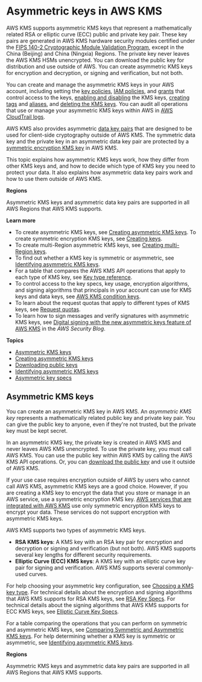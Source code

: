 # Asymmetric keys in AWS KMS<a name="symmetric-asymmetric"></a>

AWS KMS supports asymmetric KMS keys that represent a mathematically related RSA or elliptic curve \(ECC\) public and private key pair\. These key pairs are generated in AWS KMS hardware security modules certified under the [FIPS 140\-2 Cryptographic Module Validation Program](https://csrc.nist.gov/projects/cryptographic-module-validation-program/Certificate/3139), except in the China \(Beijing\) and China \(Ningxia\) Regions\. The private key never leaves the AWS KMS HSMs unencrypted\. You can download the public key for distribution and use outside of AWS\. You can create asymmetric KMS keys for encryption and decryption, or signing and verification, but not both\.

You can create and manage the asymmetric KMS keys in your AWS account, including setting the [key policies](key-policies.md), [IAM policies](iam-policies.md), and [grants](grants.md) that control access to the keys, [enabling and disabling](enabling-keys.md) the KMS keys, [creating tags](tagging-keys.md) and [aliases](alias-manage.md#alias-create), and [deleting the KMS keys](deleting-keys.md)\. You can audit all operations that use or manage your asymmetric KMS keys within AWS in [AWS CloudTrail logs](logging-using-cloudtrail.md)\.

AWS KMS also provides asymmetric [data key pairs](concepts.md#data-key-pairs) that are designed to be used for client\-side cryptography outside of AWS KMS\. The symmetric data key and the private key in an asymmetric data key pair are protected by a [symmetric encryption KMS key](concepts.md#symmetric-cmks) in AWS KMS\. 

This topic explains how asymmetric KMS keys work, how they differ from other KMS keys and, and how to decide which type of KMS key you need to protect your data\. It also explains how asymmetric data key pairs work and how to use them outside of AWS KMS\.

**Regions**

Asymmetric KMS keys and asymmetric data key pairs are supported in all AWS Regions that AWS KMS supports\.

**Learn more**
+ To create asymmetric KMS keys, see [Creating asymmetric KMS keys](asymm-create-key.md)\. To create symmetric encryption KMS keys, see [Creating keys](create-keys.md)\. 
+ To create multi\-Region asymmetric KMS keys, see [Creating multi\-Region keys](multi-region-keys-create.md)\.
+ To find out whether a KMS key is symmetric or asymmetric, see [Identifying asymmetric KMS keys](find-symm-asymm.md)\. 
+ For a table that compares the AWS KMS API operations that apply to each type of KMS key, see [Key type reference](symm-asymm-compare.md)\.
+ To control access to the key specs, key usage, encryption algorithms, and signing algorithms that principals in your account can use for KMS keys and data keys, see [AWS KMS condition keys](policy-conditions.md#conditions-kms)\.
+ To learn about the request quotas that apply to different types of KMS keys, see [Request quotas](requests-per-second.md)\.
+ To learn how to sign messages and verify signatures with asymmetric KMS keys, see [Digital signing with the new asymmetric keys feature of AWS KMS](http://aws.amazon.com/blogs/security/digital-signing-asymmetric-keys-aws-kms/) in the *AWS Security Blog*\.

**Topics**
+ [Asymmetric KMS keys](#asymmetric-cmks)
+ [Creating asymmetric KMS keys](asymm-create-key.md)
+ [Downloading public keys](download-public-key.md)
+ [Identifying asymmetric KMS keys](find-symm-asymm.md)
+ [Asymmetric key specs](asymmetric-key-specs.md)

## Asymmetric KMS keys<a name="asymmetric-cmks"></a>

You can create an asymmetric KMS key in AWS KMS\. An *asymmetric KMS key* represents a mathematically related public key and private key pair\. You can give the public key to anyone, even if they're not trusted, but the private key must be kept secret\. 

In an asymmetric KMS key, the private key is created in AWS KMS and never leaves AWS KMS unencrypted\. To use the private key, you must call AWS KMS\. You can use the public key within AWS KMS by calling the AWS KMS API operations\. Or, you can [download the public key](download-public-key.md) and use it outside of AWS KMS\.

If your use case requires encryption outside of AWS by users who cannot call AWS KMS, asymmetric KMS keys are a good choice\. However, if you are creating a KMS key to encrypt the data that you store or manage in an AWS service, use a symmetric encryption KMS key\. [AWS services that are integrated with AWS KMS](https://aws.amazon.com/kms/features/#AWS_Service_Integration) use only symmetric encryption KMS keys to encrypt your data\. These services do not support encryption with asymmetric KMS keys\.

AWS KMS supports two types of asymmetric KMS keys\. 
+ **RSA KMS keys**: A KMS key with an RSA key pair for encryption and decryption or signing and verification \(but not both\)\. AWS KMS supports several key lengths for different security requirements\.
+ **Elliptic Curve \(ECC\) KMS keys**: A KMS key with an elliptic curve key pair for signing and verification\. AWS KMS supports several commonly\-used curves\.

For help choosing your asymmetric key configuration, see [Choosing a KMS key type](key-types.md#symm-asymm-choose)\. For technical details about the encryption and signing algorithms that AWS KMS supports for RSA KMS keys, see [RSA Key Specs](asymmetric-key-specs.md#key-spec-rsa)\. For technical details about the signing algorithms that AWS KMS supports for ECC KMS keys, see [Elliptic Curve Key Specs](asymmetric-key-specs.md#key-spec-ecc)\.

For a table comparing the operations that you can perform on symmetric and asymmetric KMS keys, see [Comparing Symmetric and Asymmetric KMS keys](symm-asymm-compare.md)\. For help determining whether a KMS key is symmetric or asymmetric, see [Identifying asymmetric KMS keys](find-symm-asymm.md)\.

**Regions**

Asymmetric KMS keys and asymmetric data key pairs are supported in all AWS Regions that AWS KMS supports\.